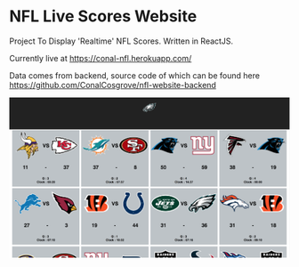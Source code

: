 # NFL Live Scores Website
Project To Display 'Realtime' NFL Scores. Written in ReactJS.

Currently live at https://conal-nfl.herokuapp.com/

Data comes from backend, source code of which can be found here https://github.com/ConalCosgrove/nfl-website-backend

![alt text](https://github.com/ConalCosgrove/react-nfl-website/blob/master/screenshots/sc1.png "Logo Title Text 1")
